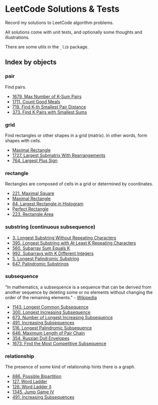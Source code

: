 # LeetCode Solutions & Tests

Record my solutions to LeetCode algorithm problems.

All solutions come with unit tests, and optionally some thoughts and illustrations.

There are some utils in the `_lib` package.

## Index by objects

### pair

Find pairs.

- [1679. Max Number of K-Sum Pairs](./src/max_number_of_k_sum_pairs_1679)
- [1711. Count Good Meals](./src/count_good_meals_1711)
- [719. Find K-th Smallest Pair Distance](./src/find_kth_smallest_pair_distance)
- [373. Find K Pairs with Smallest Sums](./src/find_k_pairs_with_smallest_sums)

### grid

Find rectangles or other shapes in a grid (matrix). In other words,
form shapes with cells.

- [Maximal Rectangle](./src/maximal_rectangle)
- [1727. Largest Submatrix With Rearrangements](./src/largest_submatrix_with_rearrangements)
- [764. Largest Plus Sign](./src/largest_plus_sign)

### rectangle

Rectangles are composed of cells in a grid or determined by coordinates.

- [221. Maximal Square](./src/maximal_square)
- [Maximal Rectangle](./src/maximal_rectangle)
- [84. Largest Rectangle in Histogram](./src/largest_rectangle_in_histogram)
- [Perfect Rectangle](./src/perfect_rectangle)
- [223. Rectangle Area](./src/rectangle_area_223)

### substring (continuous subsequence)

- [3. Longest Substring Without Repeating Characters](./src/longest_substring_without_repeating_characters)
- [395. Longest Substring with At Least K Repeating Characters](./src/longest_substring_with_at_least_k_repeating_characters)
- [560. Subarray Sum Equals K](./src/subarray_sum_equals_k_560)
- [992. Subarrays with K Different Integers](./src/subarrays_with_k_different_integers)
- [5. Longest Palindromic Substring](./src/longest_palindromic_substring_5)
- [647. Palindromic Substrings](./src/palindromic_substrings_647)

### subsequence

"In mathematics, a subsequence is a sequence that can be derived from another sequence by deleting some or no elements without changing the order of the remaining elements." -
[Wikipedia](https://en.wikipedia.org/wiki/Subsequence)

- [1143. Longest Common Subsequence](./src/longest_common_subsequence_1143)
- [300. Longest Increasing Subsequence](./src/longest_increasing_subsequence_300)
- [673. Number of Longest Increasing Subsequence](./src/number_of_longest_increasing_subsequence_673)
- [491. Increasing Subsequences](./src/increasing_subsequences_491)
- [516. Longest Palindromic Subsequence](./src/longest_palindromic_subsequence_516)
- [646. Maximum Length of Pair Chain](./src/maximum_length_of_pair_chain_646)
- [354. Russian Doll Envelopes](./src/russian_doll_envelopes_354)
- [1673. Find the Most Competitive Subsequence](./src/find_the_most_competitive_subsequence_1673)

### relationship

The presence of some kind of relationship hints there is a graph.

- [886. Possible Bipartition](./src/possible_bipartition_886)
- [127. Word Ladder](./src/word_ladder)
- [126. Word Ladder II](./src/word_ladder_ii)
- [1345. Jump Game IV](./src/jump_game_iv)
- [491. Increasing Subsequences](./src/increasing_subsequences_491)

